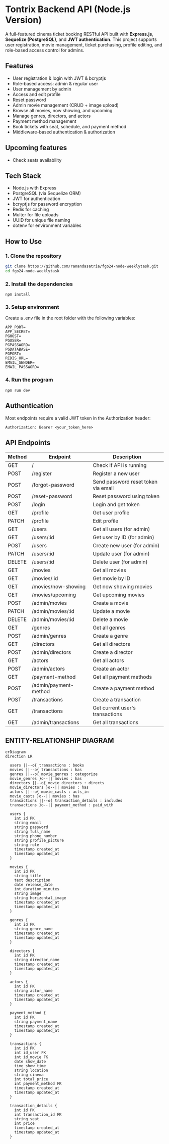# Tontrix Backend API (Node.js Version)

A full-featured cinema ticket booking RESTful API built with **Express.js**, **Sequelize (PostgreSQL)**, and **JWT authentication**. This project supports user registration, movie management, ticket purchasing, profile editing, and role-based access control for admins. 

## Features
- User registration & login with JWT & bcryptjs
- Role-based access: admin & regular user
- User management by admin
- Access and edit profile
- Reset password
- Admin movie management (CRUD + image upload)
- Browse all movies, now showing, and upcoming
- Manage genres, directors, and actors
- Payment method management
- Book tickets with seat, schedule, and payment method
- Middleware-based authentication & authorization

## Upcoming features
- Check seats availability

## Tech Stack
- Node.js with Express
- PostgreSQL (via Sequelize ORM)
- JWT for authentication
- bcryptjs for password encryption
- Redis for caching
- Multer for file uploads
- UUID for unique file naming
- dotenv for environment variables

## How to Use

### 1. Clone the repository
```bash
git clone https://github.com/ranandasatria/fgo24-node-weeklytask.git
cd fgo24-node-weeklytask
```

### 2. Install the dependencies
```
npm install
```

### 3. Setup environment
Create a .env file in the root folder with the following variables:
```
APP_PORT=
APP_SECRET=
PGHOST=
PGUSER=
PGPASSWORD=
PGDATABASE=
PGPORT=
REDIS_URL=
EMAIL_SENDER=
EMAIL_PASSWORD=
```

### 4. Run the program
```
npm run dev
```

## Authentication
Most endpoints require a valid JWT token in the Authorization header:
```
Authorization: Bearer <your_token_here>
```

## API Endpoints
| Method | Endpoint                       | Description                         |
|--------|--------------------------------|-------------------------------------|
| GET    | /                              | Check if API is running             |
| POST   | /register                      | Register a new user                 |
| POST   | /forgot-password               | Send password reset token via email |
| POST   | /reset-password                | Reset password using token          |
| POST   | /login                         | Login and get token                 |
| GET    | /profile                       | Get user profile                    |
| PATCH  | /profile                       | Edit profile                        |
| GET    | /users                         | Get all users (for admin)           |
| GET    | /users/:id                     | Get user by ID (for admin)          | 
| POST   | /users                         | Create new user (for admin)         |
| PATCH  | /users/:id                     | Update user (for admin)             |
| DELETE | /users/:id                     | Delete user (for admin)             |
| GET    | /movies                        | Get all movies                      |
| GET    | /movies/:id                    | Get movie by ID                     |
| GET    | /movies/now-showing            | Get now showing movies              |
| GET    | /movies/upcoming               | Get upcoming movies                 |
| POST   | /admin/movies                  | Create a movie                      |
| PATCH  | /admin/movies/:id              | Update a movie                      |
| DELETE | /admin/movies/:id              | Delete a movie                      |
| GET    | /genres                        | Get all genres                      |
| POST   | /admin/genres                  | Create a genre                      |
| GET    | /directors                     | Get all directors                   |
| POST   | /admin/directors               | Create a director                   |
| GET    | /actors                        | Get all actors                      |
| POST   | /admin/actors                  | Create an actor                     |
| GET    | /payment-method                | Get all payment methods             |
| POST   | /admin/payment-method          | Create a payment method             |
| POST   | /transactions                  | Create a transaction                |
| GET    | /transactions                  | Get current user's transactions     |
| GET    | /admin/transactions            | Get all transactions                |

## ENTITY-RELATIONSHIP DIAGRAM 

```mermaid
erDiagram
direction LR

  users ||--o{ transactions : books
  movies ||--o{ transactions : has
  genres ||--o{ movie_genres : categorize
  movie_genres }o--|| movies : has
  directors ||--o{ movie_directors : directs
  movie_directors }o--|| movies : has
  actors ||--o{ movie_casts : acts_in
  movie_casts }o--|| movies : has
  transactions ||--o{ transaction_details : includes
  transactions }o--|| payment_method : paid_with

  users {
    int id PK
    string email
    string password
    string full_name
    string phone_number
    string profile_picture
    string role
    timestamp created_at
    timestamp updated_at
  }

  movies {
    int id PK
    string title
    text description
    date release_date
    int duration_minutes
    string image
    string horizontal_image
    timestamp created_at
    timestamp updated_at
  }

  genres {
    int id PK
    string genre_name
    timestamp created_at
    timestamp updated_at
  }

  directors {
    int id PK
    string director_name
    timestamp created_at
    timestamp updated_at
  }

  actors {
    int id PK
    string actor_name
    timestamp created_at
    timestamp updated_at
  }

  payment_method {
    int id PK
    string payment_name
    timestamp created_at
    timestamp updated_at
  }

  transactions {
    int id PK
    int id_user FK
    int id_movie FK
    date show_date
    time show_time
    string location
    string cinema
    int total_price
    int payment_method FK
    timestamp created_at
    timestamp updated_at
  }

  transaction_details {
    int id PK
    int transaction_id FK
    string seat
    int price
    timestamp created_at
    timestamp updated_at
  }
